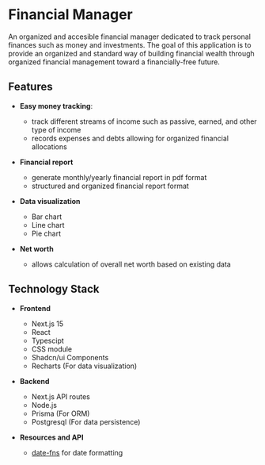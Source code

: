# Financial Manager
An organized and accesible financial manager dedicated to track personal finances such as money and investments. The goal of this application is to provide an organized and standard way of building financial wealth through organized financial management toward a financially-free future.

## Features

- **Easy money tracking**:
    - track different streams of income such as passive, earned, and other type of income
    - records expenses and debts allowing for organized financial allocations

- **Financial report**
    - generate monthly/yearly financial report in pdf format
    - structured and organized financial report format

- **Data visualization**
    - Bar chart
    - Line chart
    - Pie chart   

- **Net worth**     
    - allows calculation of overall net worth based on existing data

## Technology Stack

- **Frontend**

    - Next.js 15
    - React
    - Typescipt
    - CSS module
    - Shadcn/ui Components
    - Recharts (For data visualization)

- **Backend**

    - Next.js API routes
    - Node.js
    - Prisma (For ORM)
    - Postgresql (For data persistence)

- **Resources and API**

    - [date-fns](https://github.com/date-fns/date-fns) for date formatting